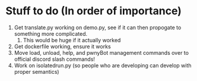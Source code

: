 # Stuff to do (In order of importance)
1. Get translate.py working on demo.py, see if it can then propogate to something more complicated.
    1. This would be huge if it actually worked
2. Get dockerfile working, ensure it works
3. Move load, unload, help, and pwnyBot management commands over to official discord slash commands! 
4. Work on isolatedrun.py (so people who are developing can develop with proper semantics)
